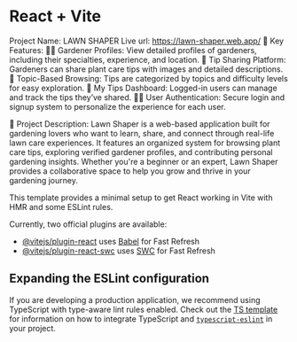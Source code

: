 # React + Vite
Project Name: LAWN SHAPER
Live url: https://lawn-shaper.web.app/
🌿 Key Features:
👩‍🌾 Gardener Profiles: View detailed profiles of gardeners, including their specialties, experience, and location.
📸 Tip Sharing Platform: Gardeners can share plant care tips with images and detailed descriptions.
🧾 Topic-Based Browsing: Tips are categorized by topics and difficulty levels for easy exploration.
📂 My Tips Dashboard: Logged-in users can manage and track the tips they’ve shared.
🧑‍💼 User Authentication: Secure login and signup system to personalize the experience for each user.

📘 Project Description:
Lawn Shaper is a web-based application built for gardening lovers who want to learn, share, and connect through real-life lawn care experiences. It features an organized system for browsing plant care tips, exploring verified gardener profiles, and contributing personal gardening insights. Whether you're a beginner or an expert, Lawn Shaper provides a collaborative space to help you grow and thrive in your gardening journey.

This template provides a minimal setup to get React working in Vite with HMR and some ESLint rules.

Currently, two official plugins are available:

- [@vitejs/plugin-react](https://github.com/vitejs/vite-plugin-react/blob/main/packages/plugin-react) uses [Babel](https://babeljs.io/) for Fast Refresh
- [@vitejs/plugin-react-swc](https://github.com/vitejs/vite-plugin-react/blob/main/packages/plugin-react-swc) uses [SWC](https://swc.rs/) for Fast Refresh

## Expanding the ESLint configuration

If you are developing a production application, we recommend using TypeScript with type-aware lint rules enabled. Check out the [TS template](https://github.com/vitejs/vite/tree/main/packages/create-vite/template-react-ts) for information on how to integrate TypeScript and [`typescript-eslint`](https://typescript-eslint.io) in your project.
